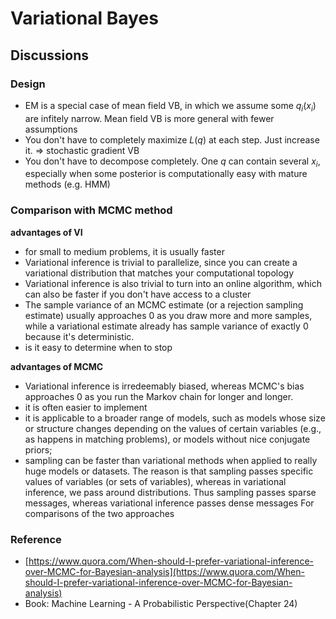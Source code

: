 # Variational Bayes

## Discussions
### Design
* EM is a special case of mean field VB, in which we assume some $q_i(x_i)$ are infitely narrow. Mean field VB is more general with fewer assumptions
* You don't have to completely maximize $L(q)$ at each step. Just increase it. $\Rightarrow$ stochastic gradient VB
* You don't have to decompose completely. One $q$ can contain several $x_i$, especially when some posterior is computationally easy with mature methods (e.g. HMM)

### Comparison with MCMC method
**advantages of VI**
* for small to medium problems, it is usually faster
* Variational inference is trivial to parallelize, since you can create a variational distribution that matches your computational topology
* Variational inference is also trivial to turn into an online algorithm, which can also be faster if you don't have access to a cluster 
*  The sample variance of an MCMC estimate (or a rejection sampling estimate) usually approaches 0 as you draw more and more samples, while a variational estimate already has sample variance of exactly 0 because it's deterministic.  
*  is it easy to determine when to stop

**advantages of MCMC**
* Variational inference is irredeemably biased, whereas MCMC's bias approaches 0 as you run the Markov chain for longer and longer.
* it is often easier to implement
* it is applicable to a broader range of models, such as models whose size or structure changes depending on the values of certain variables (e.g., as happens in matching problems), or models without nice conjugate priors; 
* sampling can be faster than variational methods when applied to really huge models or datasets. The reason is that sampling passes specific values of variables (or sets of variables), whereas in variational inference, we pass around distributions. Thus sampling passes sparse messages, whereas variational inference passes dense messages For comparisons of the two approaches

### Reference
- [https://www.quora.com/When-should-I-prefer-variational-inference-over-MCMC-for-Bayesian-analysis](https://www.quora.com/When-should-I-prefer-variational-inference-over-MCMC-for-Bayesian-analysis)
- Book: Machine Learning - A Probabilistic Perspective(Chapter 24)